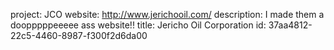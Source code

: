 project: JCO
website: http://www.jerichooil.com/
description: I made them a doopppppeeeee ass website!!
title: Jericho Oil Corporation
id: 37aa4812-22c5-4460-8987-f300f2d6da00
